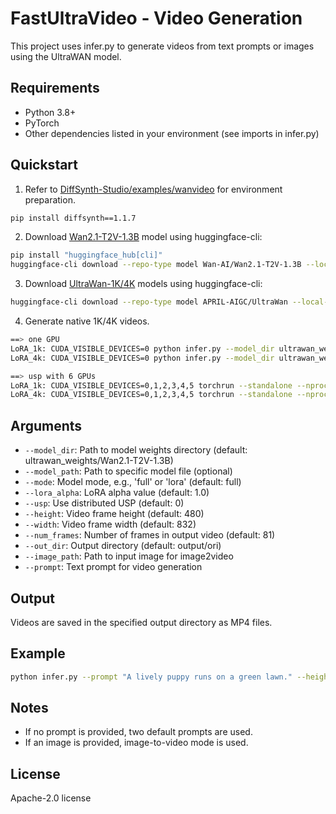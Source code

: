 # FastUltraVideo - Video Generation

This project uses infer.py to generate videos from text prompts or images using the UltraWAN model.

## Requirements
- Python 3.8+
- PyTorch
- Other dependencies listed in your environment (see imports in infer.py)

## Quickstart

1. Refer to [DiffSynth-Studio/examples/wanvideo](https://github.com/modelscope/DiffSynth-Studio/tree/main/examples/wanvideo) for environment preparation.
``` sh
pip install diffsynth==1.1.7
```
2. Download [Wan2.1-T2V-1.3B](https://huggingface.co/Wan-AI/Wan2.1-T2V-1.3B) model using huggingface-cli:
``` sh
pip install "huggingface_hub[cli]"
huggingface-cli download --repo-type model Wan-AI/Wan2.1-T2V-1.3B --local-dir ultrawan_weights/Wan2.1-T2V-1.3B --resume-download
```
3. Download [UltraWan-1K/4K](https://huggingface.co/APRIL-AIGC/UltraWan) models using huggingface-cli:
``` sh
huggingface-cli download --repo-type model APRIL-AIGC/UltraWan --local-dir ultrawan_weights/UltraWan --resume-download
```
4. Generate native 1K/4K videos.
``` sh
==> one GPU
LoRA_1k: CUDA_VISIBLE_DEVICES=0 python infer.py --model_dir ultrawan_weights/Wan2.1-T2V-1.3B --model_path ultrawan_weights/UltraWan/ultrawan-1k.ckpt --mode lora --lora_alpha 0.25 --usp 0 --height 1088 --width 1920 --num_frames 81 --out_dir output/ultrawan-1k --image_path ./test.jpg --prompt "your prompt"
LoRA_4k: CUDA_VISIBLE_DEVICES=0 python infer.py --model_dir ultrawan_weights/Wan2.1-T2V-1.3B --model_path ultrawan_weights/UltraWan/ultrawan-4k.ckpt --mode lora --lora_alpha 0.5 --usp 0 --height 2160 --width 3840 --num_frames 33 --out_dir output/ultrawan-4k --image_path ./test.jpg --prompt "your prompt"
```
``` sh
==> usp with 6 GPUs
LoRA_1k: CUDA_VISIBLE_DEVICES=0,1,2,3,4,5 torchrun --standalone --nproc_per_node=6 infer.py --model_dir ultrawan_weights/Wan2.1-T2V-1.3B --model_path ultrawan_weights/UltraWan/ultrawan-1k.ckpt --mode lora --lora_alpha 0.25 --usp 1 --height 1088 --width 1920 --num_frames 81 --out_dir output/ultrawan-1k --image_path ./test.jpg --prompt "your prompt"
LoRA_4k: CUDA_VISIBLE_DEVICES=0,1,2,3,4,5 torchrun --standalone --nproc_per_node=6 infer.py --model_dir ultrawan_weights/Wan2.1-T2V-1.3B --model_path ultrawan_weights/UltraWan/ultrawan-4k.ckpt --mode lora --lora_alpha 0.5 --usp 1 --height 2160 --width 3840 --num_frames 33 --out_dir output/ultrawan-4k --image_path ./test.jpg --prompt "your prompt"
```


## Arguments
- `--model_dir`: Path to model weights directory (default: ultrawan_weights/Wan2.1-T2V-1.3B)
- `--model_path`: Path to specific model file (optional)
- `--mode`: Model mode, e.g., 'full' or 'lora' (default: full)
- `--lora_alpha`: LoRA alpha value (default: 1.0)
- `--usp`: Use distributed USP (default: 0)
- `--height`: Video frame height (default: 480)
- `--width`: Video frame width (default: 832)
- `--num_frames`: Number of frames in output video (default: 81)
- `--out_dir`: Output directory (default: output/ori)
- `--image_path`: Path to input image for image2video
- `--prompt`: Text prompt for video generation

## Output
Videos are saved in the specified output directory as MP4 files.

## Example
```bash
python infer.py --prompt "A lively puppy runs on a green lawn." --height 480 --width 832 --num_frames 81
```

## Notes
- If no prompt is provided, two default prompts are used.
- If an image is provided, image-to-video mode is used.

## License
Apache-2.0 license